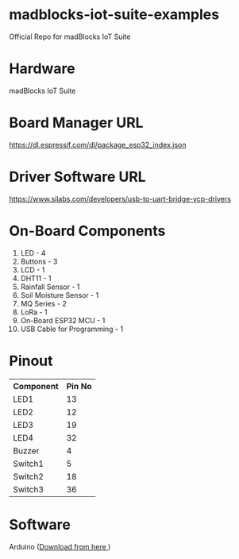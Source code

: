 # madblocks-iot-suite-examples
Official Repo for madBlocks IoT Suite 

# Hardware
madBlocks IoT Suite

# Board Manager URL
https://dl.espressif.com/dl/package_esp32_index.json

# Driver Software URL
https://www.silabs.com/developers/usb-to-uart-bridge-vcp-drivers

# On-Board Components
1. LED - 4
2. Buttons - 3
3. LCD - 1
4. DHT11 - 1
5. Rainfall Sensor - 1
6. Soil Moisture Sensor - 1
7. MQ Series - 2
8. LoRa - 1
9. On-Board ESP32 MCU - 1
10. USB Cable for Programming - 1

# Pinout

<table>
  <tr>
    <th> Component </th>
    <th> Pin No </th>
  </tr>
  <tr>
    <td>LED1</td>
    <td>13</td>
  </tr>
  <tr>
    <td>LED2</td>
    <td>12</td>
  </tr>
  <tr>
    <td>LED3</td>
    <td>19</td>
  </tr>
  <tr>
    <td>LED4</td>
    <td>32</td>
  </tr>
  <tr>
    <td>Buzzer</td>
    <td>4</td>
  </tr>
  <tr>
    <td>Switch1</td>
    <td>5</td>
  </tr>
  <tr>
    <td>Switch2</td>
    <td>18</td>
  </tr>
  <tr>
    <td>Switch3</td>
    <td>36</td>
  </tr>
</table>

# Software
Arduino (<a href="https://www.arduino.cc/en/software">Download from here </a>)
